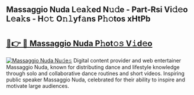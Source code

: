 ## Massaggio Nuda L𝚎a𝚔ed N𝚞𝚍e - Part-Rsi Vi𝚍𝚎o L𝚎a𝚔s - H𝚘𝚝 O𝚗𝚕yf𝚊ns P𝚑𝚘tos xHtPb

# <h2><a href="http://kf27tf.oniu.top/?m=Massaggio+Nuda">🔗👉 🔴 Massaggio Nuda P𝚑ot𝚘𝚜 V𝚒d𝚎o</a></h2>

[![Massaggio Nuda Nu𝚍e𝚜](https://i.imgur.com/0qMVB7G.gif)](http://kf27tf.oniu.top/?m=Massaggio+Nuda)
Digital content provider and web entertainer Massaggio Nuda, known for distributing dance and lifestyle knowledge through solo and collaborative dance routines and short videos. Inspiring public speaker Massaggio Nuda, celebrated for their ability to inspire and motivate large audiences.  
